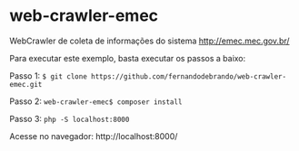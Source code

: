 # web-crawler-emec
WebCrawler de coleta de informações do sistema http://emec.mec.gov.br/

Para executar este exemplo, basta executar os passos a baixo:

Passo 1:
```$ git clone https://github.com/fernandodebrando/web-crawler-emec.git```

Passo 2:
```web-crawler-emec$ composer install```

Passo 3:
```php -S localhost:8000```

Acesse no navegador: http://localhost:8000/
